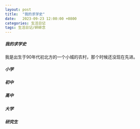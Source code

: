 ```yaml
---
layout: post
title:  "我的求学史"
date:   2023-09-23 12:00:00 +0800
categories: 生活日记  
tags: 生活日记/碎碎念
---
```

##### 我的求学史

我是出生于90年代初北方的一个小城的农村，那个时候还没现在先进。

##### 小学



##### 初中


##### 高中



##### 大学





##### 研究生


